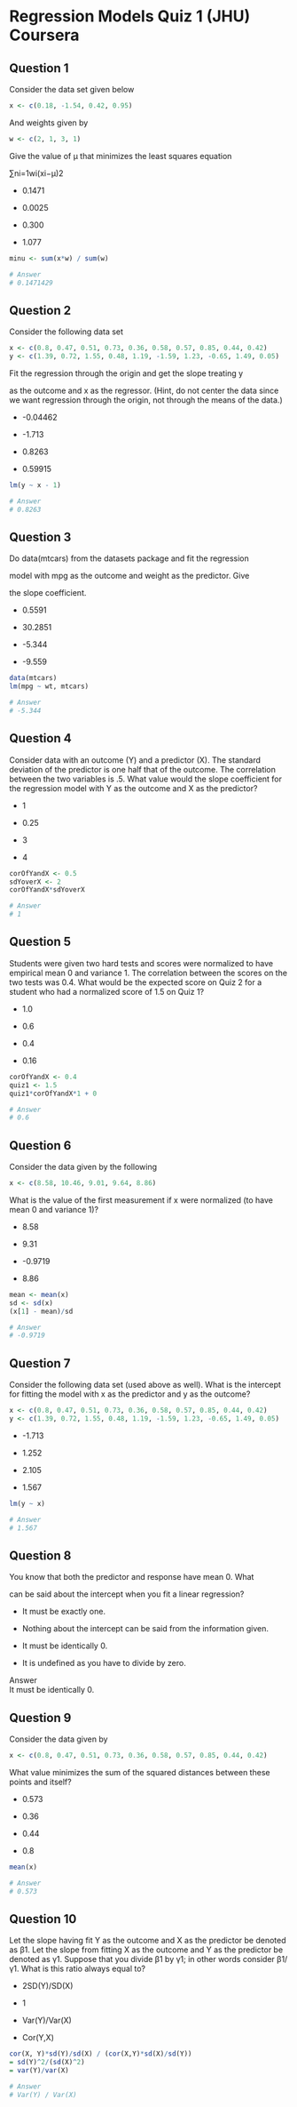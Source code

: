 # Regression Models Quiz 1 (JHU) Coursera

Question 1
----------
Consider the data set given below

```R
x <- c(0.18, -1.54, 0.42, 0.95)
```

And weights given by

```R
w <- c(2, 1, 3, 1)
```

Give the value of μ that minimizes the least squares equation

∑ni=1wi(xi−μ)2

* 0.1471

* 0.0025

* 0.300

* 1.077

```R
minu <- sum(x*w) / sum(w)

# Answer
# 0.1471429
```

Question 2
----------
Consider the following data set

```R
x <- c(0.8, 0.47, 0.51, 0.73, 0.36, 0.58, 0.57, 0.85, 0.44, 0.42)
y <- c(1.39, 0.72, 1.55, 0.48, 1.19, -1.59, 1.23, -0.65, 1.49, 0.05)
```
Fit the regression through the origin and get the slope treating y

as the outcome and x as the regressor. (Hint, do not center the data since we want regression through the origin, not through the means of the data.)

* -0.04462

* -1.713

* 0.8263

* 0.59915

```R
lm(y ~ x - 1)

# Answer
# 0.8263
```

Question 3
----------
Do data(mtcars) from the datasets package and fit the regression

model with mpg as the outcome and weight as the predictor. Give

the slope coefficient.

* 0.5591

* 30.2851

* -5.344

* -9.559

```R
data(mtcars)
lm(mpg ~ wt, mtcars)

# Answer
# -5.344
```

Question 4
----------
Consider data with an outcome (Y) and a predictor (X). The standard deviation of the predictor is one half that of the outcome. The correlation between the two variables is .5. What value would the slope coefficient for the regression model with Y as the outcome and X as the predictor?

* 1

* 0.25

* 3

* 4

```R
corOfYandX <- 0.5
sdYoverX <- 2
corOfYandX*sdYoverX

# Answer
# 1
```

Question 5
----------
Students were given two hard tests and scores were normalized to have empirical mean 0 and variance 1. The correlation between the scores on the two tests was 0.4. What would be the expected score on Quiz 2 for a student who had a normalized score of 1.5 on Quiz 1?

* 1.0

* 0.6

* 0.4

* 0.16

```R
corOfYandX <- 0.4
quiz1 <- 1.5
quiz1*corOfYandX*1 + 0

# Answer
# 0.6
```


Question 6
----------
Consider the data given by the following

```R
x <- c(8.58, 10.46, 9.01, 9.64, 8.86)
```

What is the value of the first measurement if x were normalized (to have mean 0 and variance 1)?

* 8.58

* 9.31

* -0.9719

* 8.86

```R
mean <- mean(x)
sd <- sd(x)
(x[1] - mean)/sd

# Answer
# -0.9719
```

Question 7
----------
Consider the following data set (used above as well). What is the intercept for fitting the model with x as the predictor and y as the outcome?

```R
x <- c(0.8, 0.47, 0.51, 0.73, 0.36, 0.58, 0.57, 0.85, 0.44, 0.42)
y <- c(1.39, 0.72, 1.55, 0.48, 1.19, -1.59, 1.23, -0.65, 1.49, 0.05)
```

* -1.713

* 1.252

* 2.105

* 1.567

```R
lm(y ~ x)

# Answer
# 1.567 
```

Question 8
----------
You know that both the predictor and response have mean 0. What

can be said about the intercept when you fit a linear regression?


* It must be exactly one.

* Nothing about the intercept can be said from the information given.

* It must be identically 0.

* It is undefined as you have to divide by zero.

Answer </br>
It must be identically 0. 

Question 9
----------
Consider the data given by

```R
x <- c(0.8, 0.47, 0.51, 0.73, 0.36, 0.58, 0.57, 0.85, 0.44, 0.42)
```

What value minimizes the sum of the squared distances between these points and itself?

* 0.573

* 0.36

* 0.44

* 0.8

```R
mean(x)

# Answer
# 0.573 
```

Question 10
----------
Let the slope having fit Y as the outcome and X as the predictor be denoted as β1. Let the slope from fitting X as the outcome and Y as the predictor be denoted as γ1. Suppose that you divide β1 by γ1; in other words consider β1/γ1. What is this ratio always equal to?

* 2SD(Y)/SD(X)

* 1

* Var(Y)/Var(X)

* Cor(Y,X)

```R
cor(X, Y)*sd(Y)/sd(X) / (cor(X,Y)*sd(X)/sd(Y))
= sd(Y)^2/(sd(X)^2) 
= var(Y)/var(X)

# Answer 
# Var(Y) / Var(X) 
```
